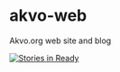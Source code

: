 akvo-web
========

Akvo.org web site and blog

[![Stories in Ready](https://badge.waffle.io/akvo/akvo-web.png?label=2%20-%20ready&title=Ready)](http://waffle.io/akvo/akvo-web)
